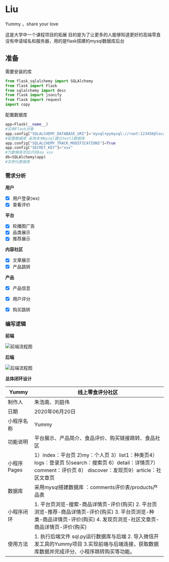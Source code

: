 # Liu
Yummy ，share your love
 
 这是大学中一个课程项目的拓展
 目的是为了让更多的人能够知道更好的高端零食
 没有申请域名和服务器，用的是flask搭建的mysql数据库后台


## 准备

需要安装的库

```python
from flask_sqlalchemy import SQLAlchemy
from flask import Flask
from sqlalchemy import desc
from flask import jsonify
from flask import request
import copy
```

配置数据库

```python
app=Flask(__name__)
#实例Flask对象
app.config["SQLALCHEMY_DATABASE_URI"]='mysql+pymysql://root:123456@localhost:3306/test1?charset=utf8'
#配置数据库 采用本地mysql建立test1数据库
app.config["SQLALCHEMY_TRACK_MODIFICATIONS"]=True
app.config["SECRET_KEY"]="xxx"
#为数据库添加识别key xxx
db=SQLAlchemy(app)
#实例化数据库
```

### 需求分析

**用户**

- [x] 用户登录(wx)
- [x] 查看评价

**平台**

- [x] 轮播图广告
- [x] 品类展示
- [x] 推荐展示

**内容社区**

- [x] 文章展示
- [x] 产品跳转

**产品**

- [x] 产品信息
- [x] 用户评分
- [x] 购买跳转



### 编写逻辑

**前端**

![前端流程图](C:\Users\15836\Desktop\Yummy\资料文件\Yummy代码文档\图片\前端流程图.jpg)

**后端**

![后端流程图](C:\Users\15836\Desktop\Yummy\资料文件\Yummy代码文档\图片\后端流程图.jpg)

**总体闭环设计**

| Yummy       |               线上零食评分社区                                |
| ----------- | ------------------------------------------------------------ |
| 制作人      | 朱浩南、刘庭伟                                               |
| 日期        | 2020年06月20日                                               |
| 小程序名称  | Yummy                                                        |
| 功能说明    | 平台展示、产品简介、食品评价、购买链接跳转、食品社区         |
| 小程序Pages | 1）index：平台页  2)my：个人页   3）list1：种类页4）logs：登录页   5)search：搜索页 6）detail：详情页7）comment：评价页  8） discover：发现页9）article：社区文章页 |
| 数据库      | 采用mysql搭建数据库 ：comments评价表/products产品表          |
| 小程序闭环  | 1. 平台页浏览-搜索-商品详情页-评价(购买)                                                                                                    2. 平台页浏览-推荐-商品详情页-评价(购买)                                                                                                3. 平台页浏览-种类-商品详情页-评价(购买)                                                                                                4. 发现页浏览-社区文章页-商品详情页-评价(购买) |
| 使用方法    | 1. 执行后端文件 sql.py运行数据库与后端                                                                                                         2. 导入微信开发工具的Yummy项目                                                                                                           3.实现前端与后端连接，获取数据库数据并完成评分、小程序跳转购买等功能。 |
